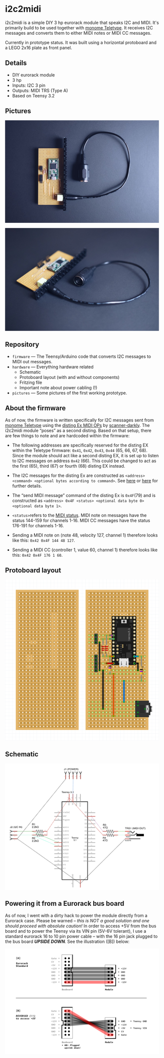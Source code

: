 # i2c2midi

i2c2midi is a simple DIY 3 hp eurorack module that speaks I2C and MIDI. It's primarily build to be used together with [monome Teletype](https://monome.org/docs/teletype/). It receives I2C messages and converts them to either MIDI notes or MIDI CC messages. 

Currently in prototype status. It was built using a horizontal protoboard and a LEGO 2x16 plate as front panel.

## Details
- DIY eurorack module 
- 3 hp
- Inputs: I2C 3 pin
- Outputs: MIDI TRS (Type A)
- Based on Teensy 3.2

## Pictures 

![](pictures/i2c2midi_top.jpg)

![](pictures/i2c2midi_side.jpg)

## Repository
- `firmware` — The Teensy/Arduino code that converts I2C messages to MIDI out messages.
- `hardware` — Everything hardware related
  - Schematic
  - Protoboard layout (with and without components)
  - Fritzing file
  - Important note about power cabling (!)
- `pictures` — Some pictures of the first working prototype.
  
## About the firmware

As of now, the firmware is written specifically for I2C messages sent from [monome Teletype](https://monome.org/docs/teletype/) using the [disting Ex MIDI OPs](https://github.com/scanner-darkly/teletype/wiki/DISTING-EX-INTEGRATION) by [scanner-darkly](https://github.com/scanner-darkly). The i2c2midi module “poses” as a second disting.
Based on that setup, there are few things to note and are hardcoded within the firmware:

- The following addresses are specifically reserved for the disting EX within the Teletype firmware: `0x41`, `0x42`, `0x43`, `0x44` (65, 66, 67, 68). Since the module should act like a second disting EX, it is set up to listen to I2C messages on address `0x42` (66). This could be changed to act as the first (65), third (67) or fourth (68) disting EX instead.

- The I2C messages for the disting Ex are constructed as `<address> <command> <optional bytes according to command>`. See [here](https://github.com/scanner-darkly/teletype/wiki/DISTING-EX-I2C-SPECIFICATION) or [here](https://www.expert-sleepers.co.uk/distingEXfirmwareupdates.html) for further details. 

- The “send MIDI message” command of the disting Ex is `0x4F`(79) and is constructed as `<address> 0x4F <status> <optional data byte 0> <optional data byte 1>`.

- `<status>`refers to the [MIDI status](https://www.midimountain.com/midi/midi_status.htm). MIDI note on messages have the status 144-159 for channels 1-16. MIDI CC messages have the status 176-191 for channels 1-16.

- Sending a MIDI note on (note 48, velocity 127, channel 1) therefore looks like this: `0x42 0x4F 144 48 127`.

- Sending a MIDI CC (controller 1, value 60, channel 1) therefore looks like this: `0x42 0x4F 176 1 60`.

## Protoboard layout

![](hardware/i2c2midi_protoboard.png)

## Schematic

![](hardware/i2c2midi_schematic.png)

## Powering it from a Eurorack bus board

As of now, I went with a dirty hack to power the module directly from a Eurorack case. Please be warned – *this is NOT a good solution and one should proceed with absolute caution!*
In order to access +5V from the bus board and to power the Teensy via its VIN pin (5V-6V tolerant), I use a standard eurorack 16 to 10 pin power cable – with the 16 pin jack plugged to the bus board ***UPSIDE DOWN***. See the illustration ([B]) below:

![](hardware/i2c2midi_reversed_cable.png)


